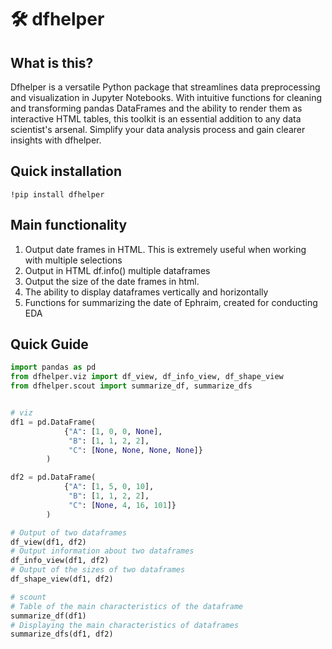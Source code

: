 # 🛠️ dfhelper

## What is this?

Dfhelper is a versatile Python package that streamlines data preprocessing and visualization in Jupyter Notebooks. 
With intuitive functions for cleaning and transforming pandas DataFrames and the ability to render them as interactive 
HTML tables, this toolkit is an essential addition to any data scientist's arsenal. Simplify your data analysis process 
and gain clearer insights with dfhelper.

## Quick installation
```
!pip install dfhelper
```

## Main functionality
1) Output date frames in HTML. This is extremely useful when working with multiple selections
2) Output in HTML df.info() multiple dataframes
3) Output the size of the date frames in html.
4) The ability to display dataframes vertically and horizontally
5) Functions for summarizing the date of Ephraim, created for conducting EDA

## Quick Guide
```python
import pandas as pd
from dfhelper.viz import df_view, df_info_view, df_shape_view
from dfhelper.scout import summarize_df, summarize_dfs


# viz
df1 = pd.DataFrame(
            {"A": [1, 0, 0, None],
             "B": [1, 1, 2, 2],
             "C": [None, None, None, None]}
        )

df2 = pd.DataFrame(
            {"A": [1, 5, 0, 10],
             "B": [1, 1, 2, 2],
             "C": [None, 4, 16, 101]}
        )

# Output of two dataframes
df_view(df1, df2)
# Output information about two dataframes
df_info_view(df1, df2)
# Output of the sizes of two dataframes
df_shape_view(df1, df2)

# scount
# Table of the main characteristics of the dataframe
summarize_df(df1)
# Displaying the main characteristics of dataframes
summarize_dfs(df1, df2)
```

